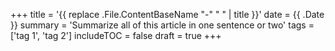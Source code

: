 +++
title = '{{ replace .File.ContentBaseName "-" " " | title }}'
date = {{ .Date }}
summary = 'Summarize all of this article in one sentence or two'
tags = ['tag 1', 'tag 2']
includeTOC = false
draft = true
+++

